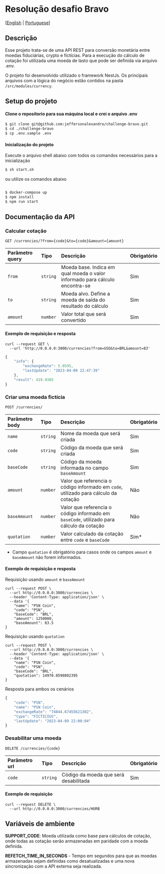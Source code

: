# Resolução desafio Bravo 

[[English](README.md) | [Portuguese](README.pt.md)]

## Descrição

Esse projeto trata-se de uma API REST para conversão monetária entre moedas fiduciárias, crypto e fictícias. Para a execução do cálculo de cotação foi utilizada uma moeda de lasto que pode ser definida via arquivo .env.

O projeto foi desenvolvido utilizado o framework NestJs. Os principais arquivos com a lógica do negócio estão contidos na pasta `/src/modules/currency`.

## Setup do projeto
#### Clone o reposítorio para sua máquina local e crei o arquivo .env
```bash
$ git clone git@github.com:jeffersonalexandro/challenge-bravo.git
$ cd ./challenge-bravo 
$ cp .env.sample .env
```

#### Inicialização do projeto
Execute o arquivo shell abaixo com todos os comandos necessários para a inicialização
```bash
$ sh start.sh
```

ou utilize os comandos abaixo

```bash

$ docker-compose up
$ npm install
$ npm run start
```

## Documentação da API

### Calcular cotação

`GET /currencies/?from={code}&to={code}&amount={amount}`

| Parâmetro query  | Tipo       | Descrição                                   | Obrigatório | 
| :---------- | :--------- | :------------------------------------------ | :------------------------------------------ |
| `from` | `string` | Moeda base. Indica em qual moeda o valor informado para cálculo encontra-se | Sim |
| `to` | `string` | Moeda alvo. Define a moeda de saída do resultado do cálculo | Sim |
| `amount` | `number` | Valor total que será convertido | Sim |

#### Exemplo de requisição e resposta
```curl
curl --request GET \
  --url 'http://0.0.0.0:3000/currencies?from=USD&to=BRL&amount=83'
```
```javascript
{
	"info": {
		"exchangeRate": 5.0595,
		"lastUpdate": "2023-04-09 22:47:39"
	},
	"result": 419.9385
}
```

### Criar uma moeda fictícia

`POST /currencies/`

| Parâmetro body  | Tipo       | Descrição                                   | Obrigatório                             | 
| :---------- | :--------- | :------------------------------------------ | :------------------------------------------ |
| `name`      | `string` | Nome da moeda que será criada | Sim |
| `code`      | `string` | Código da moeda que será criada | Sim |
| `baseCode`      | `string` | Código da moeda informada no campo `baseAmount` | Sim |
| `amount`      | `number` | Valor que referencia o código informado em `code`, utilizado para cálculo da cotação | Não |
| `baseAmount`      | `number` | Valor que referencia o código informado em `baseCode`, utilizado para cálculo da cotação  | Não |
| `quotation`      | `number` | Valor calculado da cotação entre `code` e `baseCode` | Sim* |

* Campo `quotation` é obrigatório para casos onde os campos `amount` e `baseAmount` não forem informados.

#### Exemplo de requisição e resposta
Requisição usando `amount` e `baseAmount`
```curl
curl --request POST \
  --url http://0.0.0.0:3000/currencies \
  --header 'Content-Type: application/json' \
  --data '{
	"name": "PSN Coin",
	"code": "PSN",
	"baseCode": "BRL",
	"amount": 1250000,
	"baseAmount": 83.5
}
```
Requisição usando `quotation`
```curl
curl --request POST \
  --url http://0.0.0.0:3000/currencies \
  --header 'Content-Type: application/json' \
  --data '{
	"name": "PSN Coin",
	"code": "PSN",
	"baseCode": "BRL",
	"quotation": 14970.0598802395
}
```

Resposta para ambos os cenários
```javascript
{
	"code": "PSN",
	"name": "PSN Coin",
	"exchangeRate": "74844.67455621302",
	"type": "FICTICIUS",
	"lastUpdate": "2023-04-09 22:00:04"
}
```

### Desabilitar uma moeda

`DELETE /currencies/{code}`

| Parâmetro url   | Tipo       | Descrição                                   | Obrigatório | 
| :---------- | :--------- | :------------------------------------------ | :------------------------------------------ |
| `code` | `string` | Código da moeda que será desabilitada | Sim |

#### Exemplo de requisição
```curl
curl --request DELETE \
  --url http://0.0.0.0:3000/currencies/HURB
```
## Variáveis de ambiente

**SUPPORT_CODE**: Moeda utilizada como base para cálculos de cotação, onde todas as cotação serão armazenadas em paridade com a moeda definida.

**REFETCH_TIME_IN_SECONDS** - Tempo em segundos para que as moedas armazenadas sejam definidas como desatualizadas e uma nova sincronização com a API externa seja realizada.
